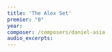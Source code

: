 ```yaml
---
title: 'The Alex Set'
premier: "0"
year: 
composer: /composers/daniel-asia
audio_excerpts: 
---
```

